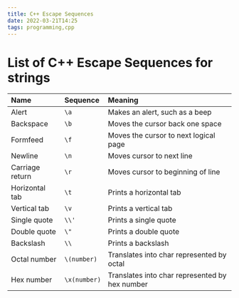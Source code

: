 ```yaml
---
title: C++ Escape Sequences
date: 2022-03-21T14:25
tags: programming,cpp
---
```


# List of C++ Escape Sequences for strings

| Name            | Sequence     | Meaning                                        |
| :-------------- | :----------- | :--------------------------------------------- |
| Alert           | `\a`         | Makes an alert, such as a beep                 |
| Backspace       | `\b`         | Moves the cursor back one space                |
| Formfeed        | `\f`         | Moves the cursor to next logical page          |
| Newline         | `\n`         | Moves cursor to next line                      |
| Carriage return | `\r`         | Moves cursor to beginning of line              |
| Horizontal tab  | `\t`         | Prints a horizontal tab                        |
| Vertical tab    | `\v`         | Prints a vertical tab                          |
| Single quote    | `\\'`        | Prints a single quote                          |
| Double quote    | `\"`         | Prints a double quote                          |
| Backslash       | `\\`         | Prints a backslash                             |
| Octal number    | `\(number)`  | Translates into char represented by octal      |
| Hex number      | `\x(number)` | Translates into char represented by hex number |
